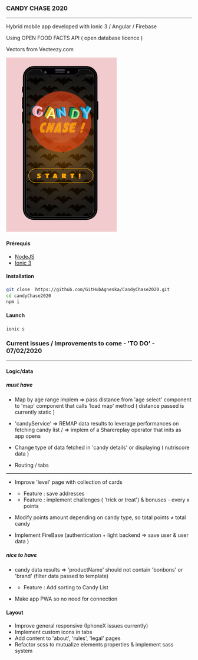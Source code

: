 

### CANDY CHASE 2020
* * * * *

Hybrid mobile app developed with Ionic 3 / Angular / Firebase

Using OPEN FOOD FACTS API ( open database licence )

Vectors from Vecteezy.com 

![alt text](./src/assets/imgs/candyChase_screen_welcome.jpg)


#### Prérequis
* [NodeJS](https://nodejs.org/)
* [Ionic 3](ionicframework.com/)

#### Installation

```bash
git clone  https://github.com/GitHubAgneska/CandyChase2020.git
cd candyChase2020
npm i
```

#### Launch

`ionic s`



### Current issues / Improvements to come  - 'TO DO'  - 07/02/2020
----------------------------------------------------------------

#### Logic/data

##### must have

- Map by age range implem => pass distance from 'age select' component to 'map'    component that calls 'load map' method ( distance passed is currently static )

- 'candyService' => REMAP data results to leverage performances 
    on fetching candy list / => implem of a Sharereplay operator that inits as app opens

- Change type of data fetched in 'candy details' or displaying ( nutriscore data )

- Routing / tabs 

---

- Improve 'level' page with collection of cards

- + Feature : save addresses

- + Feature : implement challenges ( 'trick or treat') & bonuses - every x points

- Modify points amount depending on candy type, so 
    total points ≠ total candy

- Implement FireBase  (authentication + light backend => save user & user data )


##### nice to have

- candy data results =>  'productName' should not contain 'bonbons' or 'brand' (filter data passed to template)

- + Feature : Add sorting to Candy List
- Make app PWA so no need for connection


#### Layout

- Improve general responsive (IphoneX issues currently)
- Implement custom icons in tabs 
- Add content to 'about', 'rules', 'legal' pages
- Refactor scss to mutualize elements properties & 
    implement sass system


